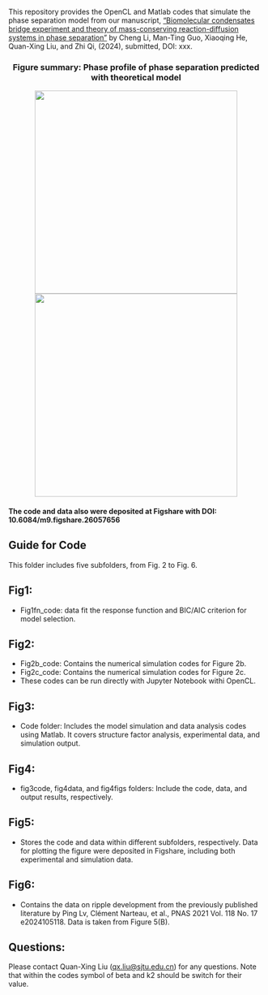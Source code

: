 This repository provides the OpenCL and Matlab codes that simulate the phase separation model from our manuscript, [“Biomolecular condensates bridge experiment and theory of mass-conserving reaction-diffusion systems in phase separation”](https://www.biorxiv.org/content/10.1101/2024.08.08.607271v3) by Cheng Li, Man-Ting Guo, Xiaoqing He, Quan-Xing Liu, and Zhi Qi, (2024), submitted, DOI: xxx.

<div align="center">
  <h3> Figure summary: Phase profile of phase separation predicted with theoretical model </h3>
  <img src="https://github.com/liuqx315/DPICs-MCRD-Phase-separation/blob/main/Fig2c_phase.png" width="400"> <img src="https://github.com/liuqx315/DPICs-MCRD-Phase-separation/blob/main/fig2/Fig2c_code/Fig2c_phase.jpg" width="400">
</div>

<h4> The code and data also were deposited at Figshare with DOI: 10.6084/m9.figshare.26057656 </h4>

## Guide for Code
This folder includes five subfolders, from Fig. 2 to Fig. 6.
## Fig1:
-	Fig1fn_code: data fit the response function and BIC/AIC criterion for model selection. 
## Fig2:
-	Fig2b_code: Contains the numerical simulation codes for Figure 2b.
-	Fig2c_code: Contains the numerical simulation codes for Figure 2c.
-	These codes can be run directly with Jupyter Notebook withi OpenCL.
## Fig3:
-	Code folder: Includes the model simulation and data analysis codes using Matlab. It covers structure factor analysis, experimental data, and simulation output.
## Fig4:
-	fig3code, fig4data, and fig4figs folders: Include the code, data, and output results, respectively.
## Fig5:
-	Stores the code and data within different subfolders, respectively. Data for plotting the figure were deposited in Figshare, including both experimental and simulation data.
## Fig6:
-	Contains the data on ripple development from the previously published literature by Ping Lv, Clément Narteau, et al., PNAS 2021 Vol. 118 No. 17 e2024105118. Data is taken from Figure 5(B).

## Questions:
Please contact Quan-Xing Liu (qx.liu@sjtu.edu.cn) for any questions.
Note that within the codes symbol of beta and k2 should be switch for their value. 
